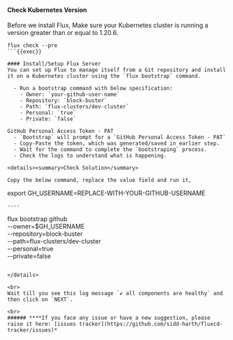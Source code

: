 #### Check Kubernetes Version
Before we install Flux, Make sure your Kubernetes cluster is running a version greater than or equal to 1.20.6.

```
flux check --pre
```{{exec}}

#### Install/Setup Flux Server
You can set up Flux to manage itself from a Git repository and install it on a Kubernetes cluster using the `flux bootstrap` command.

  - Run a bootstrap command with below specification:
    - Owner: `your-github-user-name`
    - Repository: `block-buster` 
    - Path: `flux-clusters/dev-cluster`
    - Personal: `true`
    - Private: `false`

GitHub Personal Access Token - PAT
  - `Bootstrap` will prompt for a `GitHub Personal Access Token - PAT`
  - Copy-Paste the token, which was generated/saved in earlier step.
  - Wait for the command to complete the `bootstraping` process.
  - Check the logs to understand what is happening.

<details><summary>Check Solution</summary>

Copy the below command, replace the value field and run it,

```
export GH_USERNAME=REPLACE-WITH-YOUR-GITHUB-USERNAME
```{{exec interrupt}}
----
```
flux bootstrap github \
  --owner=$GH_USERNAME \
  --repository=block-buster \
  --path=flux-clusters/dev-cluster \
  --personal=true \
  --private=false
```{{exec}}

</details>

<br>
Wait till you see this log message `✔ all components are healthy` and then click on `NEXT`.

<br>
###### ****If you face any issue or have a new suggestion, please raise it here: [issues tracker](https://github.com/sidd-harth/fluxcd-tracker/issues)*